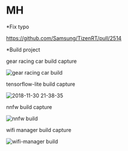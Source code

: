 # MH

  *Fix typo
  
  https://github.com/Samsung/TizenRT/pull/2514
  
  *Build project
  
  gear racing car build capture
  
  ![gear racing car build](https://user-images.githubusercontent.com/45279159/49226751-cf635f00-f42a-11e8-9605-b80f2f17eea4.png)
  
  tensorflow-lite build capture
  
  ![2018-11-30 21-38-35](https://user-images.githubusercontent.com/45279159/49289853-722de300-f4e8-11e8-958a-cbeb6015fb4c.png)
  
  nnfw build capture
  
  ![nnfw build](https://user-images.githubusercontent.com/45279159/49289030-cbe0de00-f4e5-11e8-999e-bfb6a982a972.png)

  wifi manager build capture
  
  ![wifi-manager build](https://user-images.githubusercontent.com/45279159/49289088-00549a00-f4e6-11e8-94df-8053d74eb818.png)




